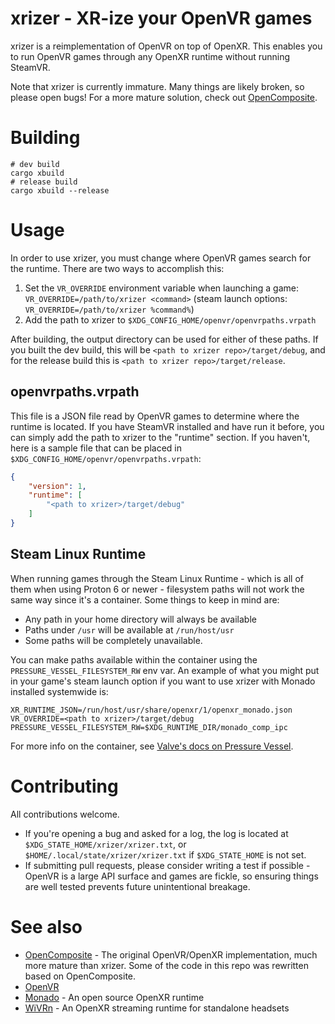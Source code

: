 # xrizer - XR-ize your OpenVR games

xrizer is a reimplementation of OpenVR on top of OpenXR. This enables you to run OpenVR games through any OpenXR runtime without running SteamVR.

Note that xrizer is currently immature. Many things are likely broken, so please open bugs! For a more mature solution, check out [OpenComposite](https://gitlab.com/znixian/OpenComposite).
# Building
```
# dev build
cargo xbuild
# release build
cargo xbuild --release
```

# Usage

In order to use xrizer, you must change where OpenVR games search for the runtime. There are two ways to accomplish this:

1. Set the `VR_OVERRIDE` environment variable when launching a game: `VR_OVERRIDE=/path/to/xrizer <command>` (steam launch options: `VR_OVERRIDE=/path/to/xrizer %command%`)
2. Add the path to xrizer to `$XDG_CONFIG_HOME/openvr/openvrpaths.vrpath`

After building, the output directory can be used for either of these paths. If you built the dev build, this will be `<path to xrizer repo>/target/debug`, and for the release build this is `<path to xrizer repo>/target/release`.

## openvrpaths.vrpath

This file is a JSON file read by OpenVR games to determine where the runtime is located. If you have SteamVR installed and have run it before, you can simply add the path to xrizer to the "runtime" section.
If you haven't, here is a sample file that can be placed in `$XDG_CONFIG_HOME/openvr/openvrpaths.vrpath`:
```json
{
    "version": 1,
    "runtime": [
        "<path to xrizer>/target/debug"
    ]
}
```

## Steam Linux Runtime

When running games through the Steam Linux Runtime - which is all of them when using Proton 6 or newer - filesystem paths will not work the same way since it's a container. Some things to keep in mind are:
- Any path in your home directory will always be available
- Paths under `/usr` will be available at `/run/host/usr`
- Some paths will be completely unavailable.

You can make paths available within the container using the `PRESSURE_VESSEL_FILESYSTEM_RW` env var. An example of what you might put in your game's steam launch option if you want to use xrizer with Monado installed systemwide is:
```
XR_RUNTIME_JSON=/run/host/usr/share/openxr/1/openxr_monado.json VR_OVERRIDE=<path to xrizer>/target/debug PRESSURE_VESSEL_FILESYSTEM_RW=$XDG_RUNTIME_DIR/monado_comp_ipc
```
For more info on the container, see [Valve's docs on Pressure Vessel](https://gitlab.steamos.cloud/steamrt/steam-runtime-tools/-/blob/main/pressure-vessel/wrap.1.md).

# Contributing

All contributions welcome.
- If you're opening a bug and asked for a log, the log is located at `$XDG_STATE_HOME/xrizer/xrizer.txt`, or `$HOME/.local/state/xrizer/xrizer.txt` if `$XDG_STATE_HOME` is not set.
- If submitting pull requests, please consider writing a test if possible - OpenVR is a large API surface and games are fickle, so ensuring things are well tested prevents future unintentional breakage.

# See also

- [OpenComposite](https://gitlab.com/znixian/OpenOVR) - The original OpenVR/OpenXR implementation, much more mature than xrizer. Some of the code in this repo was rewritten based on OpenComposite.
- [OpenVR](https://github.com/ValveSoftware/openvr)
- [Monado](https://gitlab.freedesktop.org/monado/monado) - An open source OpenXR runtime
- [WiVRn](https://github.com/WiVRn/WiVRn) - An OpenXR streaming runtime for standalone headsets
